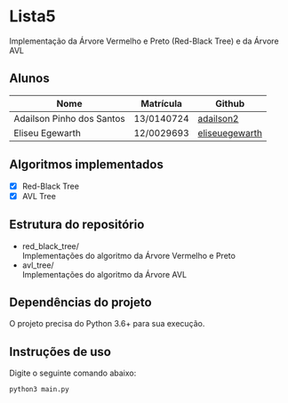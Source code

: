 # Lista5
Implementação da Árvore Vermelho e Preto (Red-Black Tree) e da Árvore AVL
## Alunos  
| Nome                  | Matrícula           | Github              |  
|--|-----------------------|---------------------|  
| Adailson Pinho dos Santos | 13/0140724 | [adailson2](https://github.com/adailson2) |  
| Eliseu Egewarth | 12/0029693 | [eliseuegewarth](https://github.com/eliseuegewarth) |  
## Algoritmos implementados
- [X] Red-Black Tree
- [X] AVL Tree
## Estrutura do repositório
- red_black_tree/  
	Implementações do algoritmo da Árvore Vermelho e Preto
- avl_tree/  
	Implementações do algoritmo da Árvore AVL
## Dependências do projeto
O projeto precisa do Python 3.6+ para sua execução.
<!-- 
## Análise de performance dos algoritmos
Junto ao código dos algoritmos de ordenação, também estão dispostos neste repositório alguns códigos auxiliares como os algoritmos relacionados a testes de performance.  
A escrita desses testes segue um padrão que pode ser observado nos arquivos de resultados.  
Os resultados das análises estão armazenados no diretório `performance_report`.  
Para analisar os dados graficamente, basta executar o comando abaixo:
```
python3 plot_benchmark.py $(ls performance_report/*.csv)
``` -->
## Instruções de uso
Digite o seguinte comando abaixo:
```
python3 main.py
```

